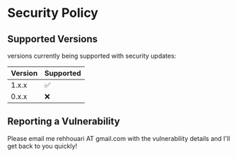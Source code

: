 # Security Policy

## Supported Versions

versions currently being supported with security updates:

| Version | Supported          |
| ------- | ------------------ |
| 1.x.x   | :white_check_mark: |
| 0.x.x   | :x:                |

## Reporting a Vulnerability

Please email me rehhouari AT gmail.com with the vulnerability details and I'll get back to you quickly!
